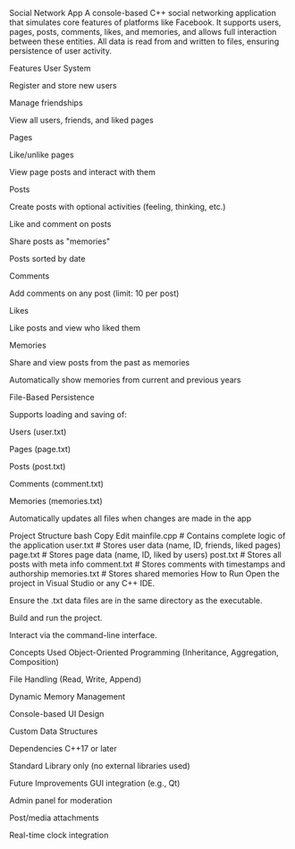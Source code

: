 Social Network App
A console-based C++ social networking application that simulates core features of platforms like Facebook. It supports users, pages, posts, comments, likes, and memories, and allows full interaction between these entities. All data is read from and written to files, ensuring persistence of user activity.

Features
User System

Register and store new users

Manage friendships

View all users, friends, and liked pages

Pages

Like/unlike pages

View page posts and interact with them

Posts

Create posts with optional activities (feeling, thinking, etc.)

Like and comment on posts

Share posts as "memories"

Posts sorted by date

Comments

Add comments on any post (limit: 10 per post)

Likes

Like posts and view who liked them

Memories

Share and view posts from the past as memories

Automatically show memories from current and previous years

File-Based Persistence

Supports loading and saving of:

Users (user.txt)

Pages (page.txt)

Posts (post.txt)

Comments (comment.txt)

Memories (memories.txt)

Automatically updates all files when changes are made in the app

Project Structure
bash
Copy
Edit
mainfile.cpp         # Contains complete logic of the application
user.txt             # Stores user data (name, ID, friends, liked pages)
page.txt             # Stores page data (name, ID, liked by users)
post.txt             # Stores all posts with meta info
comment.txt          # Stores comments with timestamps and authorship
memories.txt         # Stores shared memories
How to Run
Open the project in Visual Studio or any C++ IDE.

Ensure the .txt data files are in the same directory as the executable.

Build and run the project.

Interact via the command-line interface.

Concepts Used
Object-Oriented Programming (Inheritance, Aggregation, Composition)

File Handling (Read, Write, Append)

Dynamic Memory Management

Console-based UI Design

Custom Data Structures

Dependencies
C++17 or later

Standard Library only (no external libraries used)

Future Improvements
GUI integration (e.g., Qt)

Admin panel for moderation

Post/media attachments

Real-time clock integration
